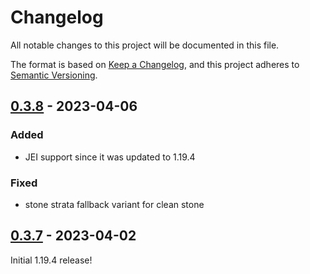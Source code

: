 # Changelog

All notable changes to this project will be documented in this file.

The format is based on [Keep a Changelog],
and this project adheres to [Semantic Versioning].

## [0.3.8] - 2023-04-06

### Added
- JEI support since it was updated to 1.19.4

### Fixed
- stone strata fallback variant for clean stone

## [0.3.7] - 2023-04-02

Initial 1.19.4 release!

<!-- Links -->
[keep a changelog]: https://keepachangelog.com/en/1.0.0/
[semantic versioning]: https://semver.org/spec/v2.0.0.html

<!-- Versions -->
[0.3.8]: https://github.com/AlmostReliable/almostunified/releases/tag/v1.19.4-0.3.8-beta
[0.3.7]: https://github.com/AlmostReliable/almostunified/releases/tag/v1.19.4-0.3.7-beta
